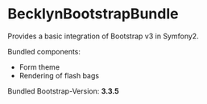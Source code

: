 BecklynBootstrapBundle
======================

Provides a basic integration of Bootstrap v3 in Symfony2.

Bundled components:

* Form theme
* Rendering of flash bags



Bundled Bootstrap-Version: **3.3.5**
